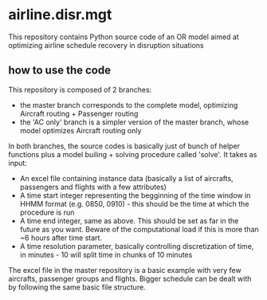 # airline.disr.mgt

This repository contains Python source code of an OR model aimed at optimizing airline schedule recovery in disruption situations


## how to use the code

This repository is composed of 2 branches:
- the master branch corresponds to the complete model, optimizing Aircraft routing + Passenger routing
- the 'AC only' branch is a simpler version of the master branch, whose model optimizes Aircraft routing only

In both branches, the source codes is basically just of bunch of helper functions plus a model builing + solving procedure called 'solve'. It takes as input:
- An excel file containing instance data (basically a list of aircrafts, passengers and flights with a few attributes)
- A time start integer representing the begginning of the time window in HHMM format (e.g. 0850, 0910) - this should be the time at which the procedure is run
- A time end integer, same as above. This should be set as far in the future as you want. Beware of the computational load if this is more than ~6 hours after time start.
- A time resolution parameter, basically controlling discretization of time, in minutes - 10 will split time in chunks of 10 minutes


The excel file in the master repository is a basic example with very few aircrafts, passenger groups and flights. Bigger schedule can be dealt with by following the same basic file structure.
